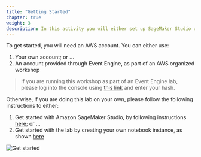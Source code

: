 ```yaml
---
title: "Getting Started"
chapter: true
weight: 3
description: In this activity you will either set up SageMaker Studio or a SageMaker notebook instance
---
```


To get started, you will need an AWS account. You can either use:

1. Your own account; or ...
1. An account provided through Event Engine, as part of an AWS organized workshop

> If you are running this workshop as part of an Event Engine lab, please log into the console using [this link](https://dashboard.eventengine.run/) and enter your hash.

Otherwise, if you are doing this lab on your own, please follow the following instructions to either:

1. Get started with Amazon SageMaker Studio, by following instructions [here](https://docs.aws.amazon.com/sagemaker/latest/dg/gs-studio.html); or ...
1. Get started with the lab by creating your own notebook instance, as shown [here](https://docs.aws.amazon.com/sagemaker/latest/dg/gs-setup-working-env.html)

![Get started](/images/choiceonsm.png)





